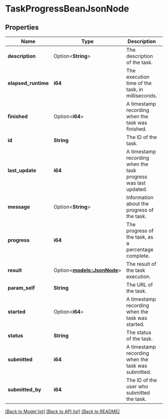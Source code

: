 # TaskProgressBeanJsonNode

## Properties

Name | Type | Description | Notes
------------ | ------------- | ------------- | -------------
**description** | Option<**String**> | The description of the task. | [optional]
**elapsed_runtime** | **i64** | The execution time of the task, in milliseconds. | 
**finished** | Option<**i64**> | A timestamp recording when the task was finished. | [optional]
**id** | **String** | The ID of the task. | 
**last_update** | **i64** | A timestamp recording when the task progress was last updated. | 
**message** | Option<**String**> | Information about the progress of the task. | [optional]
**progress** | **i64** | The progress of the task, as a percentage complete. | 
**result** | Option<[**models::JsonNode**](JsonNode.md)> | The result of the task execution. | [optional]
**param_self** | **String** | The URL of the task. | 
**started** | Option<**i64**> | A timestamp recording when the task was started. | [optional]
**status** | **String** | The status of the task. | 
**submitted** | **i64** | A timestamp recording when the task was submitted. | 
**submitted_by** | **i64** | The ID of the user who submitted the task. | 

[[Back to Model list]](../README.md#documentation-for-models) [[Back to API list]](../README.md#documentation-for-api-endpoints) [[Back to README]](../README.md)


